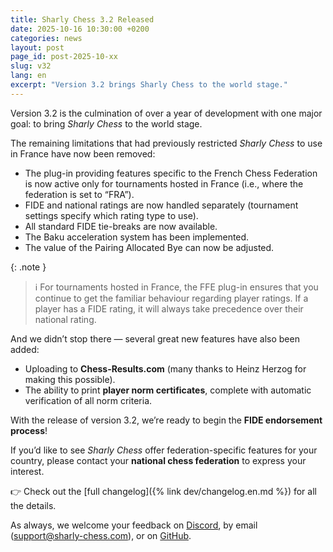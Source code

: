 ```yaml
---
title: Sharly Chess 3.2 Released
date: 2025-10-16 10:30:00 +0200
categories: news
layout: post
page_id: post-2025-10-xx
slug: v32
lang: en
excerpt: "Version 3.2 brings Sharly Chess to the world stage."
---
```


Version 3.2 is the culmination of over a year of development with one major goal: to bring *Sharly Chess* to the world stage.

The remaining limitations that had previously restricted *Sharly Chess* to use in France have now been removed:

- The plug-in providing features specific to the French Chess Federation is now active only for tournaments hosted in France (i.e., where the federation is set to “FRA”).
- FIDE and national ratings are now handled separately (tournament settings specify which rating type to use).
- All standard FIDE tie-breaks are now available.
- The Baku acceleration system has been implemented.
- The value of the Pairing Allocated Bye can now be adjusted.

{: .note }
> :information_source: For tournaments hosted in France, the FFE plug-in ensures that you continue to get the familiar behaviour regarding player ratings.
> If a player has a FIDE rating, it will always take precedence over their national rating.

And we didn’t stop there — several great new features have also been added:

- Uploading to **Chess-Results.com** (many thanks to Heinz Herzog for making this possible).
- The ability to print **player norm certificates**, complete with automatic verification of all norm criteria.

With the release of version 3.2, we’re ready to begin the **FIDE endorsement process**!

If you’d like to see *Sharly Chess* offer federation-specific features for your country, please contact your **national chess federation** to express your interest.

👉 Check out the [full changelog]({% link dev/changelog.en.md %}) for all the details.

As always, we welcome your feedback on [Discord](https://discord.gg/at3d9WWJXu), by email ([support@sharly-chess.com](mailto:support@sharly-chess.com)), or on [GitHub](https://github.com/sharly-chess/sharly-chess/issues).
